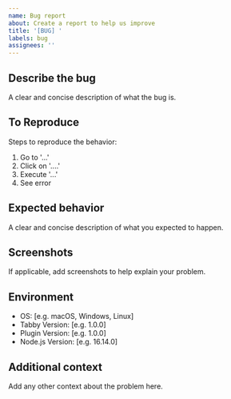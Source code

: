 ```yaml
---
name: Bug report
about: Create a report to help us improve
title: '[BUG] '
labels: bug
assignees: ''
---
```


## Describe the bug
A clear and concise description of what the bug is.

## To Reproduce
Steps to reproduce the behavior:
1. Go to '...'
2. Click on '....'
3. Execute '...'
4. See error

## Expected behavior
A clear and concise description of what you expected to happen.

## Screenshots
If applicable, add screenshots to help explain your problem.

## Environment
 - OS: [e.g. macOS, Windows, Linux]
 - Tabby Version: [e.g. 1.0.0]
 - Plugin Version: [e.g. 1.0.0]
 - Node.js Version: [e.g. 16.14.0]

## Additional context
Add any other context about the problem here.